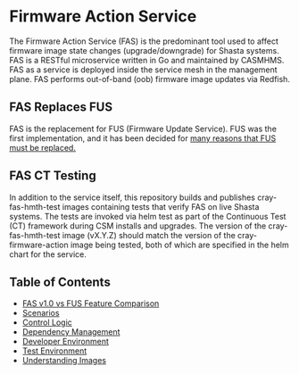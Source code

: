# Firmware Action Service

The Firmware Action Service (FAS) is the predominant tool used to affect firmware image state changes (upgrade/downgrade) for
Shasta systems. FAS is a RESTful microservice written in Go and maintained by CASMHMS. FAS as a service is deployed inside the
service mesh in the management plane. FAS performs out-of-band (oob) firmware image updates via Redfish.

## FAS Replaces FUS

FAS is the replacement for FUS (Firmware Update Service). FUS was the first implementation, and it has been decided for [many reasons that FUS must be replaced.](docs/Replacing_firmware_update_service.md)

## FAS CT Testing

In addition to the service itself, this repository builds and publishes cray-fas-hmth-test images containing tests that
verify FAS on live Shasta systems. The tests are invoked via helm test as part of the Continuous Test (CT) framework during CSM
installs and upgrades. The version of the cray-fas-hmth-test image (vX.Y.Z) should match the version of the
cray-firmware-action image being tested, both of which are specified in the helm chart for the service.

## Table of Contents

* [FAS v1.0 vs FUS Feature Comparison](docs/Feature_Comparison.md)
* [Scenarios](docs/action_scenarios.md)
* [Control Logic](docs/control_loop.md)
* [Dependency Management](docs/Dependency_Management.md)
* [Developer Environment](docs/developer_environment.md)
* [Test Environment](docs/test_environment.md)
* [Understanding Images](docs/Understanding_Images.md)

